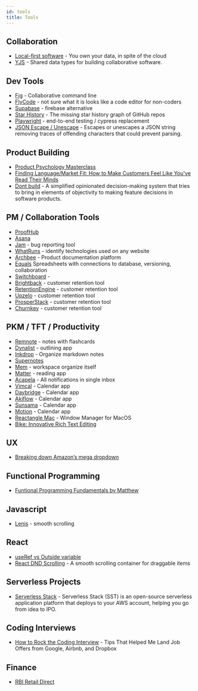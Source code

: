 ```yaml
---
id: tools
title: Tools
---
```


## Collaboration

- [Local-first software](https://www.inkandswitch.com/local-first) - You own your data, in spite of the cloud
- [YJS](https://github.com/yjs/yjs) - Shared data types for building collaborative software.

## Dev Tools

- [Fig](https://fig.io/) - Collaborative command line
- [FlyCode](https://www.flycode.com/) - not sure what it is looks like a code editor for non-coders
- [Supabase](https://supabase.com/) - firebase alternative
- [Star History](https://star-history.com/) - The missing star history graph of GitHub repos
- [Playwright](https://playwright.dev/) - end-to-end testing / cypress replacement
- [JSON Escape / Unescape](https://www.freeformatter.com/json-escape.html#before-output) - Escapes or unescapes a JSON string removing traces of offending characters that could prevent parsing.

## Product Building

- [Product Psychology Masterclass](https://growth.design/course)
- [Finding Language/Market Fit: How to Make Customers Feel Like You’ve Read Their Minds](https://review.firstround.com/finding-language-market-fit-how-to-make-customers-feel-like-youve-read-their-minds)
- [Dont build](https://dont.build/) - A simplified opinionated decision-making system that tries to bring in elements of objectivity to making feature decisions in software products.

## PM / Collaboration Tools

- [ProofHub](https://www.proofhub.com/)
- [Asana](https://asana.com/)
- [Jam](https://jam.dev/) - bug reporting tool
- [WhatRuns](https://www.whatruns.com/) - identify technologies used on any website
- [Archbee](https://www.archbee.io/) - Product documentation platform
- [Equals](https://equals.app/) Spreadsheets with connections to database, versioning, collaboration
- [Switchboard](https://www.switchboard.app/) -
- [Brightback](https://brightback.com/) - customer retention tool
- [RetentionEngine](https://www.retentionengine.com/) - customer retention tool
- [Upzelo](https://upzelo.com/) - customer retention tool
- [ProsperStack](https://prosperstack.com/) - customer retention tool
- [Churnkey](https://churnkey.co/) - customer retention tool

## PKM / TFT / Productivity

- [Remnote](https://remnote.com/) - notes with flashcards
- [Dynalist](https://dynalist.io/) - outlining app
- [Inkdrop](https://www.inkdrop.app/) - Organize markdown notes
- [Supernotes](https://supernotes.app/)
- [Mem](https://get.mem.ai/) - workspace organize itself
- [Matter](https://hq.getmatter.app/) - reading app
- [Acapela](https://acapela.com/) - All notifications in single inbox
- [Vimcal](https://www.vimcal.com/) - Calendar app
- [Daybridge](https://daybridge.com/) - Calendar app
- [Akiflow](https://akiflow.com/) - Calendar app
- [Sunsama](https://get.sunsama.com/) - Calendar app
- [Motion](https://www.usemotion.com/) - Calendar app
- [Reactangle Mac](https://rectangleapp.com/) - Window Manager for MacOS
- [Bike: Innovative Rich Text Editing](https://www.hogbaysoftware.com/posts/bike-rich-text/)

## UX

- [Breaking down Amazon’s mega dropdown](https://bjk5.com/post/44698559168/breaking-down-amazons-mega-dropdown)

## Functional Programming

- [Funtional Programming Fundamentals by Matthew](https://www.matthewgerstman.com/tech/functional-programming-fundamentals/)

## Javascript

- [Lenis](https://github.com/studio-freight/lenis) - smooth scrolling

## React

- [useRef vs Outside variable](https://markoskon.com/the-difference-between-refs-and-variables/)
- [React DND Scrolling](https://github.com/TechStark/react-dnd-scrolling) - A smooth scrolling container for draggable items

## Serverless Projects

- [Serverless Stack](https://serverless-stack.com/) - Serverless Stack (SST) is an open-source serverless application platform that deploys to your AWS account, helping you go from idea to IPO.

## Coding Interviews

- [How to Rock the Coding Interview](https://www.freecodecamp.org/news/coding-interviews-for-dummies-5e048933b82b/) - Tips That Helped Me Land Job Offers from Google, Airbnb, and Dropbox

## Finance

- [RBI Retail Direct](https://rbiretaildirect.org.in/)
